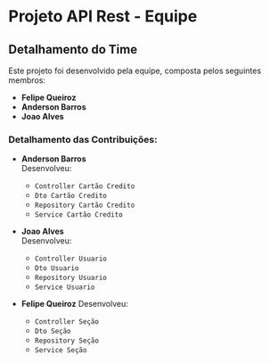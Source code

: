 # Projeto API Rest - Equipe

## Detalhamento do Time

Este projeto foi desenvolvido pela equipe, composta pelos seguintes membros:

- **Felipe Queiroz**
- **Anderson Barros**
- **Joao Alves**

### Detalhamento das Contribuições:

- **Anderson Barros**  
  Desenvolveu:
    - `Controller Cartão Credito`
    - `Dto Cartão Credito`
    - `Repository Cartão Credito`
    - `Service Cartão Credito`

- **Joao Alves**  
  Desenvolveu:
    - `Controller Usuario`
    - `Dto Usuario`
    - `Repository Usuario`
    - `Service Usuario`

- **Felipe Queiroz**
  Desenvolveu:
    - `Controller Seção `
    - `Dto Seção `
    - `Repository Seção `
    - `Service Seção `
